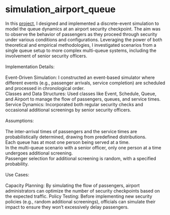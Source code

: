 # simulation_airport_queue

In this [project](https://github.com/miraslavats/simulation_airport_queue/blob/4cfce964efa60225b6ba8cbe82a46f1a4515df4d/%20Airport%20Security%20Queues.ipynb), I designed and implemented a discrete-event simulation to model the queue dynamics at an airport security checkpoint. The aim was to observe the behavior of passengers as they proceed through security under various conditions and configurations. Leveraging the power of both theoretical and empirical methodologies, I investigated scenarios from a single queue setup to more complex multi-queue systems, including the involvement of senior security officers. <br><br>
Implementation Details:
<br><br>
Event-Driven Simulation: I constructed an event-based simulator where different events (e.g., passenger arrivals, service completion) are scheduled and processed in chronological order.<br>
Classes and Data Structures: Used classes like Event, Schedule, Queue, and Airport to manage the flow of passengers, queues, and service times.
Service Dynamics: Incorporated both regular security checks and occasional additional screenings by senior security officers.<br><br>
Assumptions:
<br><br>
The inter-arrival times of passengers and the service times are probabilistically determined, drawing from predefined distributions.<br>
Each queue has at most one person being served at a time.<br>
In the multi-queue scenario with a senior officer, only one person at a time undergoes additional screening.<br>
Passenger selection for additional screening is random, with a specified probability.<br><br>
Use Cases: <br><br>
Capacity Planning: By simulating the flow of passengers, airport administrators can optimize the number of security checkpoints based on the expected traffic.
Policy Testing: Before implementing new security policies (e.g., random additional screenings), officials can simulate their impact to ensure they won’t excessively delay passengers.
